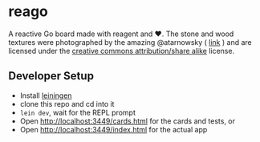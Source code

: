 # reago

A reactive Go board made with reagent and :heart:. The stone and wood textures were photographed by the amazing @atarnowsky ( [link](https://github.com/atarnowsky) ) and are licensed under the [creative commons attribution/share alike](http://creativecommons.org/licenses/by-sa/4.0/) license.

## Developer Setup

- Install [leiningen](http://leiningen.org/)
- clone this repo and cd into it
- `lein dev`, wait for the REPL prompt
- Open [http://localhost:3449/cards.html](http://localhost:3449/cards.html) for the cards and tests, or
- Open [http://localhost:3449/index.html](http://localhost:3449/index.html) for the actual app
